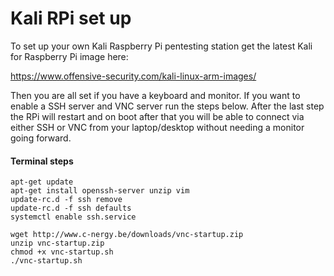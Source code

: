 # Kali RPi set up
To set up your own Kali Raspberry Pi pentesting station get the latest
Kali for Raspberry Pi image here:

https://www.offensive-security.com/kali-linux-arm-images/

Then you are all set if you have a keyboard and monitor.  If you want to enable
a SSH server and VNC server run the steps below.  After the last step the RPi
will restart and on boot after that you will be able to connect via either SSH
or VNC from your laptop/desktop without needing a monitor going forward.

#### Terminal steps
```
apt-get update
apt-get install openssh-server unzip vim
update-rc.d -f ssh remove
update-rc.d -f ssh defaults
systemctl enable ssh.service

wget http://www.c-nergy.be/downloads/vnc-startup.zip
unzip vnc-startup.zip
chmod +x vnc-startup.sh
./vnc-startup.sh
```
